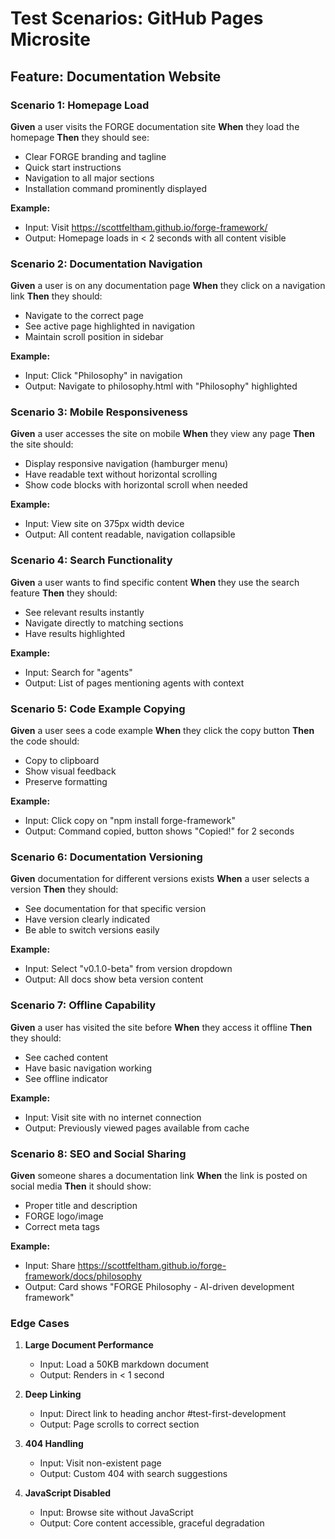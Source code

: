 # Test Scenarios: GitHub Pages Microsite

## Feature: Documentation Website

### Scenario 1: Homepage Load
**Given** a user visits the FORGE documentation site
**When** they load the homepage
**Then** they should see:
- Clear FORGE branding and tagline
- Quick start instructions
- Navigation to all major sections
- Installation command prominently displayed

**Example:**
- Input: Visit https://scottfeltham.github.io/forge-framework/
- Output: Homepage loads in < 2 seconds with all content visible

### Scenario 2: Documentation Navigation
**Given** a user is on any documentation page
**When** they click on a navigation link
**Then** they should:
- Navigate to the correct page
- See active page highlighted in navigation
- Maintain scroll position in sidebar

**Example:**
- Input: Click "Philosophy" in navigation
- Output: Navigate to philosophy.html with "Philosophy" highlighted

### Scenario 3: Mobile Responsiveness
**Given** a user accesses the site on mobile
**When** they view any page
**Then** the site should:
- Display responsive navigation (hamburger menu)
- Have readable text without horizontal scrolling
- Show code blocks with horizontal scroll when needed

**Example:**
- Input: View site on 375px width device
- Output: All content readable, navigation collapsible

### Scenario 4: Search Functionality
**Given** a user wants to find specific content
**When** they use the search feature
**Then** they should:
- See relevant results instantly
- Navigate directly to matching sections
- Have results highlighted

**Example:**
- Input: Search for "agents"
- Output: List of pages mentioning agents with context

### Scenario 5: Code Example Copying
**Given** a user sees a code example
**When** they click the copy button
**Then** the code should:
- Copy to clipboard
- Show visual feedback
- Preserve formatting

**Example:**
- Input: Click copy on "npm install forge-framework"
- Output: Command copied, button shows "Copied!" for 2 seconds

### Scenario 6: Documentation Versioning
**Given** documentation for different versions exists
**When** a user selects a version
**Then** they should:
- See documentation for that specific version
- Have version clearly indicated
- Be able to switch versions easily

**Example:**
- Input: Select "v0.1.0-beta" from version dropdown
- Output: All docs show beta version content

### Scenario 7: Offline Capability
**Given** a user has visited the site before
**When** they access it offline
**Then** they should:
- See cached content
- Have basic navigation working
- See offline indicator

**Example:**
- Input: Visit site with no internet connection
- Output: Previously viewed pages available from cache

### Scenario 8: SEO and Social Sharing
**Given** someone shares a documentation link
**When** the link is posted on social media
**Then** it should show:
- Proper title and description
- FORGE logo/image
- Correct meta tags

**Example:**
- Input: Share https://scottfeltham.github.io/forge-framework/docs/philosophy
- Output: Card shows "FORGE Philosophy - AI-driven development framework"

### Edge Cases

1. **Large Document Performance**
   - Input: Load a 50KB markdown document
   - Output: Renders in < 1 second

2. **Deep Linking**
   - Input: Direct link to heading anchor #test-first-development
   - Output: Page scrolls to correct section

3. **404 Handling**
   - Input: Visit non-existent page
   - Output: Custom 404 with search suggestions

4. **JavaScript Disabled**
   - Input: Browse site without JavaScript
   - Output: Core content accessible, graceful degradation